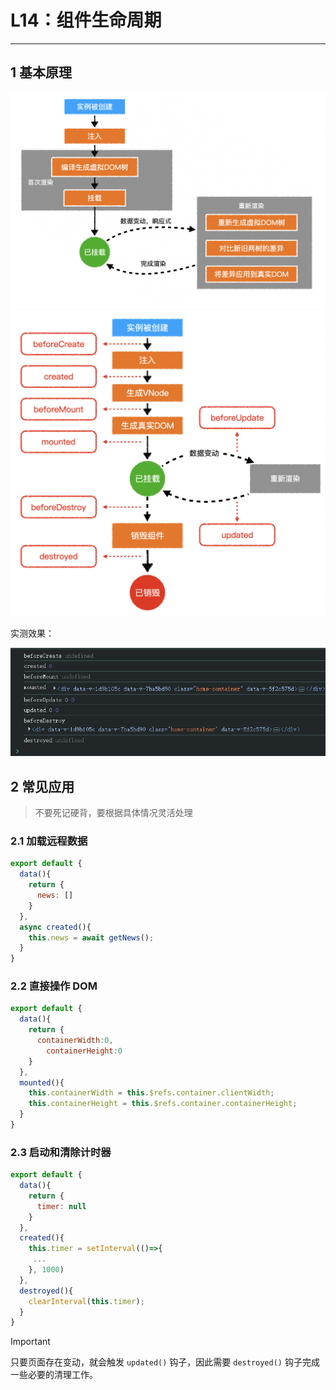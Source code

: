 # L14：组件生命周期

---

## 1 基本原理

<img src="../assets/14.1.png" alt="image-20200908051939745" style="zoom:50%;" />

<img src="../assets/14.2.png" alt="image-20201206132819263" style="zoom:50%;" />

实测效果：

![](../assets/14.3.png)



## 2 常见应用

> 不要死记硬背，要根据具体情况灵活处理

### 2.1 加载远程数据

```js
export default {
  data(){
    return {
      news: []
    }
  },
  async created(){
    this.news = await getNews();
  }
}
```

### 2.2 直接操作 DOM

```js
export default {
  data(){
    return {
      containerWidth:0,
    	containerHeight:0
    }
  },
  mounted(){
    this.containerWidth = this.$refs.container.clientWidth;
    this.containerHeight = this.$refs.container.containerHeight;
  }
}
```

### 2.3 启动和清除计时器

```js
export default {
  data(){
    return {
      timer: null
    }
  },
  created(){
    this.timer = setInterval(()=>{
     ... 
    }, 1000)
  },
  destroyed(){
    clearInterval(this.timer);               
  }
}
```

> [!important]
>
> 只要页面存在变动，就会触发 `updated()` 钩子，因此需要 `destroyed()` 钩子完成一些必要的清理工作。
